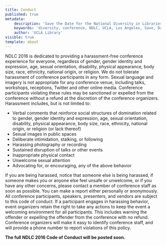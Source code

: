 ```yaml
---
title: Conduct
published: true
metadata:
    description: 'Save the Date for the National Diversity in Libraries Conference (NDLC) 2016 UCLA, Los Angeles, California where library staff discuss issues relating to diversity.'
    keywords: 'diversity, conference, NDLC, UCLA, Los Angeles, Save, Date, national, 2016, what is diversity, diversity committee, conduct, behavior, code'
    author: 'UCLA Library'
visible: true
template: about
---
```


NDLC 2016 is dedicated to providing a harassment-free conference experience for everyone, regardless of gender, gender identity and expression, age, sexual orientation, disability, physical appearance, body size, race, ethnicity, national origin, or religion. We do not tolerate harassment of conference participants in any form. Sexual language and imagery is not appropriate for any conference venue, including talks, workshops, receptions, Twitter and other online media. Conference participants violating these rules may be sanctioned or expelled from the conference without a refund at the discretion of the conference organizers.
Harassment includes, but is not limited to:
- Verbal comments that reinforce social structures of domination related to gender, gender identity and expression, 
age, sexual orientation, disability, physical appearance, body size, race, ethnicity, national origin, or religion (or lack thereof)
- Sexual images in public spaces
- Deliberate intimidation, stalking, or following
- Harassing photography or recording
- Sustained disruption of talks or other events
- Inappropriate physical contact
- Unwelcome sexual attention
- Advocating for, or encouraging, any of the above behavior

If you are being harassed, notice that someone else is being harassed, if someone makes you or anyone else feel unsafe or unwelcome, or if you have any other concerns, please contact a member of conference staff as soon as possible. You can make a report either personally or anonymously.
All conference participants, speakers, presenters, and vendors are subject to this code of conduct. If a participant engages in harassing behavior, event organizers retain the right to take any actions to keep the event a welcoming environment for all participants. This includes warning the offender or expelling the offender from the conference with no refund.
Conference organizers will make it easy to identify conference staff, and will provide a phone number to report violations of this policy. 

**The full NDLC 2016 Code of Conduct will be posted soon.**